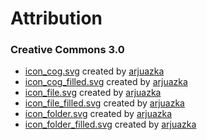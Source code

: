 # Attribution

### Creative Commons 3.0
- [icon_cog.svg](src/static/svg/icon_cog.svg) created by [arjuazka](https://thenounproject.com/arjuazka/)
- [icon_cog_filled.svg](src/static/svg/icon_cog_filled.svg) created by [arjuazka](https://thenounproject.com/arjuazka/)
- [icon_file.svg](src/static/svg/icon_file.svg) created by [arjuazka](https://thenounproject.com/arjuazka/)
- [icon_file_filled.svg](src/static/svg/icon_file_filled.svg) created by [arjuazka](https://thenounproject.com/arjuazka/)
- [icon_folder.svg](src/static/svg/icon_folder.svg) created by [arjuazka](https://thenounproject.com/arjuazka/)
- [icon_folder_filled.svg](src/static/svg/icon_folder_filled.svg) created by [arjuazka](https://thenounproject.com/arjuazka/)
